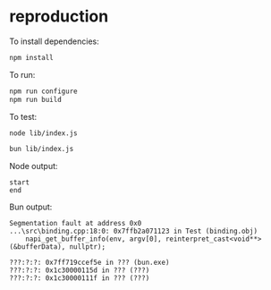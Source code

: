 # reproduction

To install dependencies:

```bash
npm install
```

To run:

```bash
npm run configure
npm run build
```

To test:

```bash
node lib/index.js
```

```bash
bun lib/index.js
```

Node output: 

```
start
end
```

Bun output:

```
Segmentation fault at address 0x0
...\src\binding.cpp:18:0: 0x7ffb2a071123 in Test (binding.obj)
    napi_get_buffer_info(env, argv[0], reinterpret_cast<void**>(&bufferData), nullptr);

???:?:?: 0x7ff719ccef5e in ??? (bun.exe)
???:?:?: 0x1c30000115d in ??? (???)
???:?:?: 0x1c30000111f in ??? (???)
```
